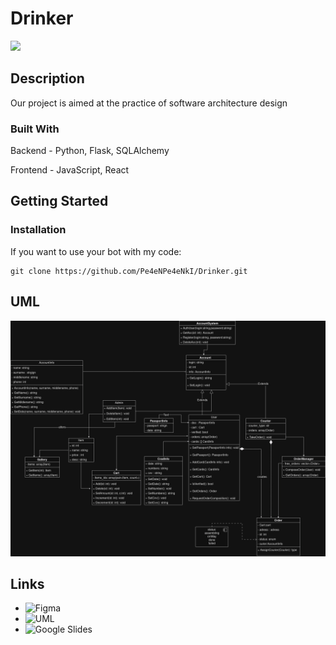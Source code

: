# Drinker
![](https://external-content.duckduckgo.com/iu/?u=https%3A%2F%2Fwww.ratebeer.com%2Fimages%2Ficons%2Ficon-beer.png&f=1&nofb=1&ipt=650d85dad65ea3b0a0e23660365b775e038a27bbc41e44f8d88a7e738e7035f6&ipo=images)
## Description 

Our project is aimed at the practice of software architecture design

### Built With
Backend - Python, Flask, SQLAlchemy

Frontend - JavaScript, React

## Getting Started

### Installation

If you want to use your bot with my code:

```
git clone https://github.com/Pe4eNPe4eNkI/Drinker.git
```

## UML 

![UML](img/UML.jpg)


## Links
  - ![Figma](https://www.figma.com/file/HJhjDN9W7fYinW0gxAd3yJ/Drinker?type=design&node-id=12%3A42&mode=design&t=NPqXTfNC8TRCgjDN-1)
  - ![UML](https://drive.google.com/file/d/1hWTFFe0DxU6xIl05Jco54IcCnWHMgPjc/view?usp=sharing)
  - ![Google Slides](https://docs.google.com/presentation/d/1NiCNN0PYeB5RoQfjmHM07o-meky1Hsc79E5Wwv4XbpA/edit?usp=sharing)
